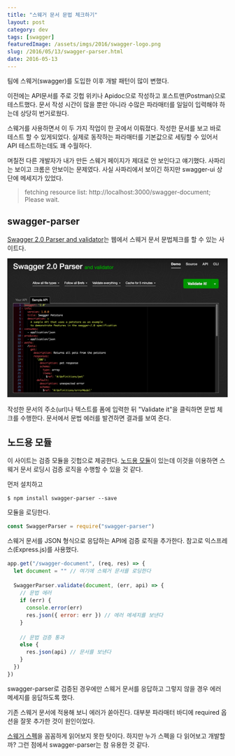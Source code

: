 ```yaml
---
title: "스웨거 문서 문법 체크하기"
layout: post
category: dev
tags: [swagger]
featuredImage: /assets/imgs/2016/swagger-logo.png
slug: /2016/05/13/swagger-parser.html
date: 2016-05-13
---
```


팀에 스웨거(swagger)를 도입한 이후 개발 패턴이 많이 변했다.

이전에는 API문서를 주로 깃헙 위키나 Apidoc으로 작성하고 포스트맨(Postman)으로 테스트했다.
문서 작성 시간이 많을 뿐만 아니라 수많은 파라매터를 일일이 입력해야 하는데 상당히 번거로웠다.

스웨거를 사용하면서 이 두 가지 작업이 한 곳에서 이뤄졌다.
작성한 문서를 보고 바로 테스트 할 수 있게되었다.
실제로 동작하는 파라매터를 기본값으로 세팅할 수 있어서 API 테스트하는데도 꽤 수월하다.

며칠전 다른 개발자가 내가 만든 스웨거 페이지가 제대로 안 보인다고 얘기했다.
사파리는 보이고 크롬은 안보이는 문제였다.
사실 사파리에서 보이긴 하지만 swagger-ui 상단에 메세지가 있었다.

> fetching resource list: http://localhost:3000/swagger-document; Please wait.

## swagger-parser

[Swagger 2.0 Parser and validator](http://bigstickcarpet.com/swagger-parser/www/index.html)는
웹에서 스웨거 문서 문법체크를 할 수 있는 사이트다.

![swagger-parser-001](/assets/imgs/2016/swagger-parser-001.png)

작성한 문서의 주소(url)나 텍스트를 폼에 입력한 뒤 "Validate it"을 클릭하면 문법 체크를 수행한다.
문서에서 문법 에러를 발견하면 결과를 보여 준다.

## 노드용 모듈

이 사이트는 검증 모듈을 깃헙으로 제공한다.
[노드용 모듈](https://github.com/BigstickCarpet/swagger-parser)이 있는데
이것을 이용하면 스웨거 문서 로딩시 검증 로직을 수행할 수 있을 것 같다.

먼저 설치하고

```
$ npm install swagger-parser --save
```

모듈을 로딩한다.

```javascript
const SwaggerParser = require("swagger-parser")
```

스웨거 문서를 JSON 형식으로 응답하는 API에 검증 로직을 추가한다.
참고로 익스프레스(Express.js)를 사용했다.

```javascript
app.get("/swagger-document", (req, res) => {
  let document = "" // 여기에 스웨거 문서를 로딩한다

  SwaggerParser.validate(document, (err, api) => {
    // 문법 에러
    if (err) {
      console.error(err)
      res.json({ error: err }) // 에러 메세지를 보낸다
    }

    // 문법 검증 통과
    else {
      res.json(api) // 문서를 보낸다
    }
  })
})
```

swagger-parser로 검증된 경우에만 스웨거 문서를 응답하고 그렇지 않을 경우 에러 메세지를 응답하도록 했다.

기존 스웨거 문서에 적용해 보니 에러가 쏟아진다.
대부분 파라매터 바디에 required 옵션을 잘못 추가한 것이 원인이었다.

[스웨거 스펙](http://swagger.io/specification/)을 꼼꼼하게 읽어보지 못한 탓이다.
하지만 누가 스펙을 다 읽어보고 개발할까?
그런 점에서 swagger-parser는 참 유용한 것 같다.
